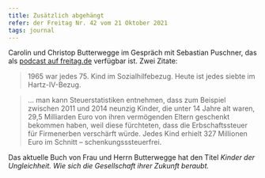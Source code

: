 ```yaml
---
title: Zusätzlich abgehängt
refer: der Freitag Nr. 42 vom 21 Oktober 2021
tags: journal
---
```

Carolin und Christop Butterwegge im Gespräch mit Sebastian Puschner, das als [podcast auf freitag.de](https://der-freitag-podcast.podigee.io/60-butterwegge-uber-skandal-kinderarmut) verfügbar ist. Zwei Zitate:

> 1965 war jedes 75. Kind im Sozialhilfebezug. Heute ist jedes siebte im Hartz-IV-Bezug.

> … man kann Steuerstatistiken entnehmen, dass zum Beispiel zwischen 2011 und 2014 neunzig Kinder, die unter 14 Jahre alt waren, 29,5 Milliarden Euro von ihren vermögenden Eltern geschenkt bekommen haben, weil diese fürchteten, dass die Erbschaftssteuer für Firmenerben verschärft würde. Jedes Kind erhielt 327 Millionen Euro im Schnitt – schenkungsssteuerfrei.

Das aktuelle Buch von Frau und Herrn Butterwegge hat den Titel <cite>Kinder der Ungleichheit. Wie sich die Gesellschaft ihrer Zukunft beraubt.</cite>